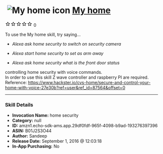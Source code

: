 # &nbsp;<img src="skill_icon" alt="My home icon" width="36"> [My home](http://alexa.amazon.com/#skills/amzn1.echo-sdk-ams.app.29df0fdf-965f-4098-b9ad-193276397396)
![0 stars](../../images/ic_star_border_black_18dp_1x.png)![0 stars](../../images/ic_star_border_black_18dp_1x.png)![0 stars](../../images/ic_star_border_black_18dp_1x.png)![0 stars](../../images/ic_star_border_black_18dp_1x.png)![0 stars](../../images/ic_star_border_black_18dp_1x.png) 0

To use the My home skill, try saying...

* *Alexa ask home security to switch on security camera*

* *Alexa start home security to set  as arm away*

* *Alexa ask home  security  what is the front door status*

controlling home security with voice commands.  
In order to use this skill  Z wave controller  and raspberry PI are required.
Reference: https://www.hackster.io/cvs-home/secure-and-control-your-home-with-voice-27e30b?ref=user&ref_id=87564&offset=0

***

### Skill Details

* **Invocation Name:** home security
* **Category:** null
* **ID:** amzn1.echo-sdk-ams.app.29df0fdf-965f-4098-b9ad-193276397396
* **ASIN:** B01J2S3O44
* **Author:** Sandeep
* **Release Date:** September 1, 2016 @ 12:03:18
* **In-App Purchasing:** No
